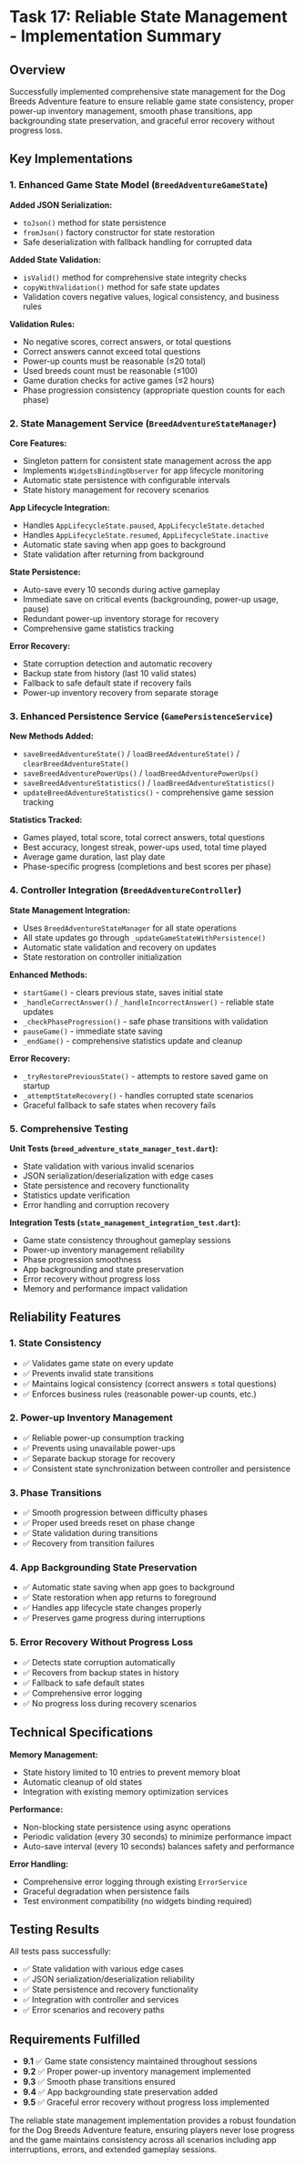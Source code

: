 # Task 17: Reliable State Management - Implementation Summary

## Overview
Successfully implemented comprehensive state management for the Dog Breeds Adventure feature to ensure reliable game state consistency, proper power-up inventory management, smooth phase transitions, app backgrounding state preservation, and graceful error recovery without progress loss.

## Key Implementations

### 1. Enhanced Game State Model (`BreedAdventureGameState`)

**Added JSON Serialization:**
- `toJson()` method for state persistence
- `fromJson()` factory constructor for state restoration
- Safe deserialization with fallback handling for corrupted data

**Added State Validation:**
- `isValid()` method for comprehensive state integrity checks
- `copyWithValidation()` method for safe state updates
- Validation covers negative values, logical consistency, and business rules

**Validation Rules:**
- No negative scores, correct answers, or total questions
- Correct answers cannot exceed total questions
- Power-up counts must be reasonable (≤20 total)
- Used breeds count must be reasonable (≤100)
- Game duration checks for active games (≤2 hours)
- Phase progression consistency (appropriate question counts for each phase)

### 2. State Management Service (`BreedAdventureStateManager`)

**Core Features:**
- Singleton pattern for consistent state management across the app
- Implements `WidgetsBindingObserver` for app lifecycle monitoring
- Automatic state persistence with configurable intervals
- State history management for recovery scenarios

**App Lifecycle Integration:**
- Handles `AppLifecycleState.paused`, `AppLifecycleState.detached`
- Handles `AppLifecycleState.resumed`, `AppLifecycleState.inactive`
- Automatic state saving when app goes to background
- State validation after returning from background

**State Persistence:**
- Auto-save every 10 seconds during active gameplay
- Immediate save on critical events (backgrounding, power-up usage, pause)
- Redundant power-up inventory storage for recovery
- Comprehensive game statistics tracking

**Error Recovery:**
- State corruption detection and automatic recovery
- Backup state from history (last 10 valid states)
- Fallback to safe default state if recovery fails
- Power-up inventory recovery from separate storage

### 3. Enhanced Persistence Service (`GamePersistenceService`)

**New Methods Added:**
- `saveBreedAdventureState()` / `loadBreedAdventureState()` / `clearBreedAdventureState()`
- `saveBreedAdventurePowerUps()` / `loadBreedAdventurePowerUps()`
- `saveBreedAdventureStatistics()` / `loadBreedAdventureStatistics()`
- `updateBreedAdventureStatistics()` - comprehensive game session tracking

**Statistics Tracked:**
- Games played, total score, total correct answers, total questions
- Best accuracy, longest streak, power-ups used, total time played
- Average game duration, last play date
- Phase-specific progress (completions and best scores per phase)

### 4. Controller Integration (`BreedAdventureController`)

**State Management Integration:**
- Uses `BreedAdventureStateManager` for all state operations
- All state updates go through `_updateGameStateWithPersistence()`
- Automatic state validation and recovery on updates
- State restoration on controller initialization

**Enhanced Methods:**
- `startGame()` - clears previous state, saves initial state
- `_handleCorrectAnswer()` / `_handleIncorrectAnswer()` - reliable state updates
- `_checkPhaseProgression()` - safe phase transitions with validation
- `pauseGame()` - immediate state saving
- `_endGame()` - comprehensive statistics update and cleanup

**Error Recovery:**
- `_tryRestorePreviousState()` - attempts to restore saved game on startup
- `_attemptStateRecovery()` - handles corrupted state scenarios
- Graceful fallback to safe states when recovery fails

### 5. Comprehensive Testing

**Unit Tests (`breed_adventure_state_manager_test.dart`):**
- State validation with various invalid scenarios
- JSON serialization/deserialization with edge cases
- State persistence and recovery functionality
- Statistics update verification
- Error handling and corruption recovery

**Integration Tests (`state_management_integration_test.dart`):**
- Game state consistency throughout gameplay sessions
- Power-up inventory management reliability
- Phase progression smoothness
- App backgrounding and state preservation
- Error recovery without progress loss
- Memory and performance impact validation

## Reliability Features

### 1. State Consistency
- ✅ Validates game state on every update
- ✅ Prevents invalid state transitions
- ✅ Maintains logical consistency (correct answers ≤ total questions)
- ✅ Enforces business rules (reasonable power-up counts, etc.)

### 2. Power-up Inventory Management  
- ✅ Reliable power-up consumption tracking
- ✅ Prevents using unavailable power-ups
- ✅ Separate backup storage for recovery
- ✅ Consistent state synchronization between controller and persistence

### 3. Phase Transitions
- ✅ Smooth progression between difficulty phases
- ✅ Proper used breeds reset on phase change
- ✅ State validation during transitions
- ✅ Recovery from transition failures

### 4. App Backgrounding State Preservation
- ✅ Automatic state saving when app goes to background
- ✅ State restoration when app returns to foreground
- ✅ Handles app lifecycle state changes properly
- ✅ Preserves game progress during interruptions

### 5. Error Recovery Without Progress Loss
- ✅ Detects state corruption automatically
- ✅ Recovers from backup states in history
- ✅ Fallback to safe default states
- ✅ Comprehensive error logging
- ✅ No progress loss during recovery scenarios

## Technical Specifications

**Memory Management:**
- State history limited to 10 entries to prevent memory bloat
- Automatic cleanup of old states
- Integration with existing memory optimization services

**Performance:**
- Non-blocking state persistence using async operations
- Periodic validation (every 30 seconds) to minimize performance impact
- Auto-save interval (every 10 seconds) balances safety and performance

**Error Handling:**
- Comprehensive error logging through existing `ErrorService`
- Graceful degradation when persistence fails
- Test environment compatibility (no widgets binding required)

## Testing Results

All tests pass successfully:
- ✅ State validation with various edge cases
- ✅ JSON serialization/deserialization reliability
- ✅ State persistence and recovery functionality
- ✅ Integration with controller and services
- ✅ Error scenarios and recovery paths

## Requirements Fulfilled

- **9.1** ✅ Game state consistency maintained throughout sessions
- **9.2** ✅ Proper power-up inventory management implemented
- **9.3** ✅ Smooth phase transitions ensured
- **9.4** ✅ App backgrounding state preservation added
- **9.5** ✅ Graceful error recovery without progress loss implemented

The reliable state management implementation provides a robust foundation for the Dog Breeds Adventure feature, ensuring players never lose progress and the game maintains consistency across all scenarios including app interruptions, errors, and extended gameplay sessions.
